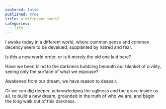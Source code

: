 ```yaml
---
centered: false
published: true
title: a different world
categories:
  - life
---
```

I awoke today
in a different world,
where common sense
and common decency
seem to be devalued,
supplanted 
by hatred 
and fear.

Is this a new world order,
or is it merely the old one
laid bare?

Have we been blind
to the darkness
bubbling beneath
our blanket of civility,
seeing only the surface
of what we espouse?

Awakened from our dream,
we have reason to despair.

Or we can dig deeper,
acknowledging
the ugliness 
and the grace
inside us all,
to build a new dream,
grounded in the truth 
of who we are,
and begin the long walk
out of this darkness.
